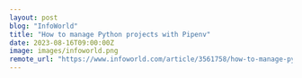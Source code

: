 ```yaml
---
layout: post
blog: "InfoWorld"
title: "How to manage Python projects with Pipenv"
date: 2023-08-16T09:00:00Z
image: images/infoworld.png
remote_url: "https://www.infoworld.com/article/3561758/how-to-manage-python-projects-with-pipenv.html#tk.rss_applicationdevelopment"
---
```


